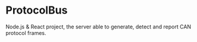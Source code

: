# ProtocolBus
 Node.js & React project, the server able to generate, detect and report CAN protocol frames.

